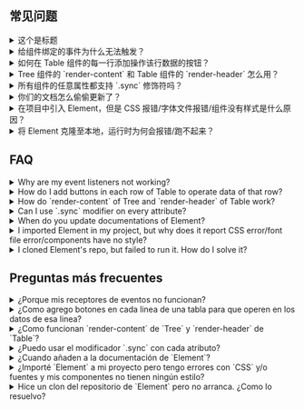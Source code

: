## 常见问题
<details>
    <summary>这个是标题</summary>
    内容
    
    ```
    if __name__ == "__main__": 
      w = mywidget()
      w.show()
      print(aaa)
      print(bbb)
    ```
</details>


<details>
  <summary>给组件绑定的事件为什么无法触发？</summary>

  在 Vue 2.0 中，为**自定义**组件绑定**原生**事件必须使用 `.native` 修饰符：
  ```html
  <my-component @click.native="handleClick">Click Me</my-component>
  ```

  从易用性的角度出发，我们对 `Button` 组件进行了处理，使它可以监听 `click` 事件：
  ```html
  <el-button @click="handleButtonClick">Click Me</el-button>
  ```

  但是对于其他组件，还是需要添加 `.native` 修饰符。
</details>

<details>
  <summary>如何在 Table 组件的每一行添加操作该行数据的按钮？</summary>

  使用 [Scoped slot](https://vuejs.org/v2/guide/components.html#Scoped-Slots) 即可：
  ```html
  <el-table-column label="操作">
    <template slot-scope="props">
      <el-button @click.native="showDetail(props.row)">查看详情</el-button>
    </template>
  </el-table-column>
  ```
  参数 `row` 即为对应行的数据。
</details>

<details>
  <summary>Tree 组件的 `render-content` 和 Table 组件的 `render-header` 怎么用？</summary>

  请阅读 Vue 文档 [Render Function](http://vuejs.org/v2/guide/render-function.html) 的相关内容。注意，使用 JSX 来写 Render Function 的话，需要安装 `babel-plugin-transform-vue-jsx`，并参照其[文档](https://github.com/vuejs/babel-plugin-transform-vue-jsx)进行配置。
</details>

<details>
  <summary>所有组件的任意属性都支持 `.sync` 修饰符吗？</summary>

  不是。对于支持 `.sync` 修饰符的属性，我们会在文档的 API 表格中注明。更多 `.sync` 的用法请查看 [Vue 文档](https://vuejs.org/v2/guide/components.html#sync-Modifier)。
</details>

<details>
  <summary>你们的文档怎么偷偷更新了？</summary>

  我们只会在 Element 发布新版本时同步更新文档，以体现最新的变化。详细的更新内容可以查看 [changelog](https://github.com/ElemeFE/element/blob/master/CHANGELOG.zh-CN.md)。
</details>

<details>
  <summary>在项目中引入 Element，但是 CSS 报错/字体文件报错/组件没有样式是什么原因？</summary>

  请参考我们提供的 [starter kit](https://github.com/ElementUI/element-starter)，在 webpack 的 loaders 中正确配置 file-loader、css-loader 和 style-loader。此外，我们还提供了基于 [cooking](https://github.com/ElementUI/element-cooking-starter) 和 [laravel](https://github.com/ElementUI/element-in-laravel-starter) 的项目模板。
</details>

<details>
  <summary>将 Element 克隆至本地，运行时为何会报错/跑不起来？</summary>

  首先，确保克隆的是 master 分支的最新代码，并且文件完整。其次，确保本地的 node 版本在 4.0 以上，npm 版本在 3.0 以上。最后，可以启动开发环境：

  ```bash
  npm run dev
  ```

  或是直接打包：

  ```bash
  npm run dist
  ```
</details>

## FAQ

<details>
  <summary>Why are my event listeners not working?</summary>

  In Vue 2.0, adding **native** event handlers in **custom** components requires a `.native` modifier:
  ```html
  <my-component @click.native="handleClick">Click Me</my-component>
  ```

  For the sake of usability, we processed `Button` so it can listen to `click` events:
  ```html
  <el-button @click="handleButtonClick">Click Me</el-button>
  ```

  For other components, the `.native` modifier is still mandatory.
</details>

<details>
  <summary>How do I add buttons in each row of Table to operate data of that row?</summary>

  Just use [Scoped slot](https://vuejs.org/v2/guide/components.html#Scoped-Slots):
  ```html
  <el-table-column label="Operations">
    <template slot-scope="props">
      <el-button @click.native="showDetail(props.row)">Details</el-button>
    </template>
  </el-table-column>
  ```
  The parameter `row` is the data object of corresponding row.
</details>

<details>
  <summary>How do `render-content` of Tree and `render-header` of Table work?</summary>

  Please refer to [Render Function](http://vuejs.org/v2/guide/render-function.html) in Vue's documentation. In addition, if you are writing render functions with JSX, `babel-plugin-transform-vue-jsx` is required. See [here](https://github.com/vuejs/babel-plugin-transform-vue-jsx) for its configurations.
</details>

<details>
  <summary>Can I use `.sync` modifier on every attribute?</summary>

  No, only a few attributes supports the `.sync` modifier, and we have explicitly marked them on the documentation's API table. For more information about `.sync`, please refer to [Vue documentation](https://vuejs.org/v2/guide/components.html#sync-Modifier).
</details>

<details>
  <summary>When do you update documentations of Element?</summary>

  We update documentations only when a new version of Element is published so that it reflects all the changes introduced in that version. Updated changed can be found in the [changelog](https://github.com/ElemeFE/element/blob/master/CHANGELOG.en-US.md)。
</details>

<details>
  <summary>I imported Element in my project, but why does it report CSS error/font file error/components have no style?</summary>

  Please refer to our [starter kit](https://github.com/ElementUI/element-starter) and correctly configure file-loader, css-loader and style-loader in webpack config file. Besides, we also provide templated based on [cooking](https://github.com/ElementUI/element-cooking-starter) and [laravel](https://github.com/ElementUI/element-in-laravel-starter).
</details>

<details>
  <summary>I cloned Element's repo, but failed to run it. How do I solve it?</summary>

  First, please make sure to clone the latest code in master branch and cloned files are intact. Then, note that the version of Nodejs should be 4.0+ and npm 3.0+. Finally, activate development:

  ```bash
  npm run dev
  ```

  or build it:

  ```bash
  npm run dist
  ```
</details>

## Preguntas más frecuentes

<details>
  <summary>¿Porque mis receptores de eventos no funcionan?</summary>

  En Vue 2.0, agregando **nativos** receptores de evento **a medida** componentes requiere el modificador `.native`:
  ```
  html
  <mi-componente @click.native="handleClick">Haga Clic Aquí</mi-componente>
  ```

  Para conveniencia, hemos ya procesado eventos para el componente `Button` para que el interfaz sea consistente con `clic` eventos de otros componentes:

  ```html
  <el-button @click="handleButtonClick">Haga Clic Aquí</el-button>
  ```

  Para otros componentes el uso del modificador `.native` sigue siendo obligatorio.
</details>

<details>
  <summary>¿Como agrego botones en cada linea de una tabla para que operen en los datos de esa linea?</summary>

  Simplemente agregue [“Scoped slot”](https://vuejs.org/v2/guide/components.html#Scoped-Slots):
  ```html
  <el-table-column label="Operaciones">
    <template slot-scope="props">
      <el-button @click.native="verDetalles(props.row)">Detalles</el-button>
    </template>
  </el-table-column>
  ```
  El parámetro `row` contiene los datos de la linea correspondiente de la tabla.
</details>

<details>
  <summary>¿Como funcionan `render-content` de `Tree` y `render-header` de `Table`?</summary>

  Por favor refiérase a [Función de representación](http://vuejs.org/v2/guide/render-function.html) en la documentación de `Vue`. Adicionalmente, sí usted está escribiendo funciones de representar con JSX, se requiere el componente `babel-plugin-transform-vue-jsx`. Más información [aquí](https://github.com/vuejs/babel-plugin-transform-vue-jsx) para su uso y configuración.
</details>

<details>
  <summary>¿Puedo usar el modificador `.sync` con cada atributo?</summary>

  No, solamente un grupo pequeño de atributos apoyan el modificador `.sync`, y están anotados claramente en la documentación del IPA. Para información adicional sobre `.sync`, por favor refiérase a [documentación de Vue](https://vuejs.org/v2/guide/components.html#sync-Modifier).
</details>

<details>
  <summary>¿Cuando añaden a la documentación de `Element`?</summary>

  Añadamos la documentación con cada versión nueva de `Element` y los cambios reflejan los cambios del software de esa versión. Los cambios actuales y históricos se encuentran [aquí](https://github.com/ElemeFE/element/blob/master/CHANGELOG.en-US.md).
</details>

<details>
  <summary>¿Importé `Element` a mi proyecto pero tengo errores con `CSS` y/o fuentes y mis componentes no tienen ningún estilo?</summary>

  Refiérase a [nuestro ‘kit’ de inicio](https://github.com/ElementUI/element-starter) y configure correctamente `file-loader`, `css-loader` y `style-loader` en el archivo `webpack config`. Además, proveemos un ejemplar para [cooking](https://github.com/ElementUI/element-cooking-starter) y para [laravel](https://github.com/ElementUI/element-in-laravel-starter).
</details>

<details>
  <summary>Hice un clon del repositorio de `Element` pero no arranca. ¿Como lo resuelvo?</summary>

  Primero, pro favor, asegúrese de usar la versión más corriente en la rama  `master` y que los archivos están en orden. Después, revise sí la versión de `Nodejs` es 4.0+ y `npm` debe ser 3.0+. Finalmente active el modo desarrollo:

  ```bash
  npm run dev
  ```

  O arme su aplicación así:

  ```bash
  npm run dist
  ```
</details>